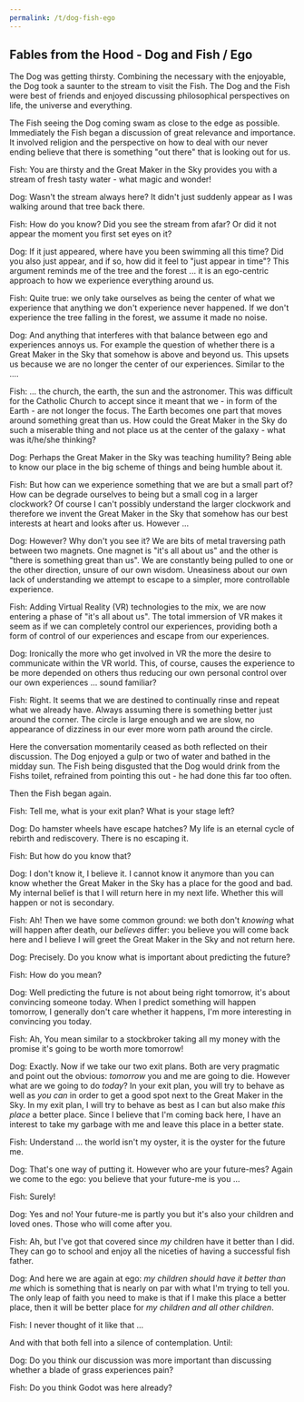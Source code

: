 ```yaml
---
permalink: /t/dog-fish-ego
---
```


## Fables from the Hood - Dog and Fish / Ego

The Dog was getting thirsty. Combining the necessary with the enjoyable, the Dog took a saunter to the stream to visit the Fish. The Dog and the Fish were best of friends and enjoyed discussing philosophical perspectives on life, the universe and everything.

The Fish seeing the Dog coming swam as close to the edge as possible. Immediately the Fish began a discussion of great relevance and importance. It involved religion and the perspective on how to deal with our never ending believe that there is something "out there" that is looking out for us.

Fish: You are thirsty and the Great Maker in the Sky provides you with a stream of fresh tasty water - what magic and wonder!

Dog: Wasn't the stream always here? It didn't just suddenly appear as I was walking around that tree back there.

Fish: How do you know? Did you see the stream from afar? Or did it not appear the moment you first set eyes on it?

Dog: If it just appeared, where have you been swimming all this time? Did you also just appear, and if so, how did it feel to "just appear in time"? This argument reminds me of the tree and the forest ... it is an ego-centric approach to how we experience everything around us.

Fish: Quite true: we only take ourselves as being the center of what we experience that anything we don't experience never happened. If we don't experience the tree falling in the forest, we assume it made no noise.

Dog: And anything that interferes with that balance between ego and experiences annoys us. For example the question of whether there is a Great Maker in the Sky that somehow is above and beyond us. This upsets us because we are no longer the center of our experiences. Similar to the ....

Fish: ... the church, the earth, the sun and the astronomer. This was difficult for the Catholic Church to accept since it meant that we - in form of the Earth - are not longer the focus. The Earth becomes one part that moves around something great than us. How could the Great Maker in the Sky do such a miserable thing and not place us at the center of the galaxy - what was it/he/she thinking?

Dog: Perhaps the Great Maker in the Sky was teaching humility? Being able to know our place in the big scheme of things and being humble about it.

Fish: But how can we experience something that we are but a small part of? How can be degrade ourselves to being but a small cog in a larger clockwork? Of course I can't possibly understand the larger clockwork and therefore we invent the Great Maker in the Sky that somehow has our best interests at heart and looks after us. However ...

Dog: However? Why don't you see it? We are bits of metal traversing path between two magnets. One magnet is "it's all about us" and the other is "there is something great than us". We are constantly being pulled to one or the other direction, unsure of our own wisdom. Uneasiness about our own lack of understanding we attempt to escape to a simpler, more controllable experience.

Fish: Adding Virtual Reality (VR) technologies to the mix, we are now entering a phase of "it's all about us". The total immersion of VR makes it seem as if we can completely control our experiences, providing both a form of control of our experiences and escape from our experiences.

Dog: Ironically the more who get involved in VR the more the desire to communicate within the VR world. This, of course, causes the experience to be more depended on others thus reducing our own personal control over our own experiences ... sound familiar?

Fish: Right. It seems that we are destined to continually rinse and repeat what we already have. Always assuming there is something better just around the corner. The circle is large enough and we are slow, no appearance of dizziness in our ever more worn path around the circle.

Here the conversation momentarily ceased as both reflected on their discussion. The Dog enjoyed a gulp or two of water and bathed in the midday sun. The Fish being disgusted that the Dog would drink from the Fishs toilet, refrained from pointing this out - he had done this far too often.

Then the Fish began again.

Fish: Tell me, what is your exit plan? What is your stage left?

Dog: Do hamster wheels have escape hatches? My life is an eternal cycle of rebirth and rediscovery. There is no escaping it.

Fish: But how do you know that?

Dog: I don't know it, I believe it. I cannot know it anymore than you can know whether the Great Maker in the Sky has a place for the good and bad. My internal belief is that I will return here in my next life. Whether this will happen or not is secondary.

Fish: Ah! Then we have some common ground: we both don't *knowing* what will happen after death, our *believes* differ: you believe you will come back here and I believe I will greet the Great Maker in the Sky and not return here.

Dog: Precisely. Do you know what is important about predicting the future?

Fish: How do you mean?

Dog: Well predicting the future is not about being right tomorrow, it's about convincing someone today. When I predict something will happen tomorrow, I generally don't care whether it happens, I'm more interesting in convincing you today.

Fish: Ah, You mean similar to a stockbroker taking all my money with the promise it's going to be worth more tomorrow!

Dog: Exactly. Now if we take our two exit plans. Both are very pragmatic and point out the obvious: *tomorrow* you and me are going to die. However what are we going to do *today*? In your exit plan, you will try to behave as well as *you can* in order to get a good spot next to the Great Maker in the Sky. In my exit plan, I will try to behave as best as I can but also make *this place* a better place. Since I believe that I'm coming back here, I have an interest to take my garbage with me and leave this place in a better state.

Fish: Understand ... the world isn't my oyster, it is the oyster for the future me.

Dog: That's one way of putting it. However who are your future-mes? Again we come to the ego: you believe that your future-me is you ...

Fish: Surely!

Dog: Yes and no! Your future-me is partly you but it's also your children and loved ones. Those who will come after you.

Fish: Ah, but I've got that covered since *my* children have it better than I did. They can go to school and enjoy all the niceties of having a successful fish father.

Dog: And here we are again at ego: *my children should have it better than me* which is something that is nearly on par with what I'm trying to tell you. The only leap of faith you need to make is that if I make this place a better place, then it will be better place for *my children and all other children*.

Fish: I never thought of it like that ...

And with that both fell into a silence of contemplation. Until:

Dog: Do you think our discussion was more important than discussing whether a blade of grass experiences pain?

Fish: Do you think Godot was here already?
